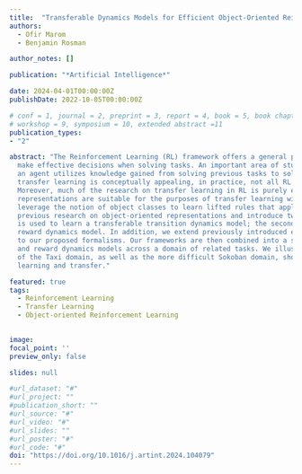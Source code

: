```yaml
---
title:  "Transferable Dynamics Models for Efficient Object-Oriented Reinforcement Learning"
authors:
  - Ofir Marom
  - Benjamin Rosman

author_notes: []

publication: "*Artificial Intelligence*"

date: 2024-04-01T00:00:00Z
publishDate: 2022-10-05T00:00:00Z

# conf = 1, journal = 2, preprint = 3, report = 4, book = 5, book chapter = 6, thesis = 7, patent = 9
# workshop = 9, symposium = 10, extended abstract =11
publication_types:
- "2"

abstract: "The Reinforcement Learning (RL) framework offers a general paradigm for constructing autonomous agents that can 
  make effective decisions when solving tasks. An important area of study within the field of RL is transfer learning, where 
  an agent utilizes knowledge gained from solving previous tasks to solve a new task more efficiently. While the notion of 
  transfer learning is conceptually appealing, in practice, not all RL representations are amenable to transfer learning. 
  Moreover, much of the research on transfer learning in RL is purely empirical. Previous research has shown that object-oriented 
  representations are suitable for the purposes of transfer learning with theoretical efficiency guarantees. Such representations 
  leverage the notion of object classes to learn lifted rules that apply to grounded object instantiations. In this paper, we extend
  previous research on object-oriented representations and introduce two formalisms: the first is based on deictic predicates, and 
  is used to learn a transferable transition dynamics model; the second is based on propositions, and is used to learn a transferable
  reward dynamics model. In addition, we extend previously introduced efficient learning algorithms for object-oriented representations
  to our proposed formalisms. Our frameworks are then combined into a single efficient algorithm that learns transferable transition 
  and reward dynamics models across a domain of related tasks. We illustrate our proposed algorithm empirically on an extended version 
  of the Taxi domain, as well as the more difficult Sokoban domain, showing the benefits of our approach with regards to efficient
  learning and transfer."

featured: true
tags:
  - Reinforcement Learning
  - Transfer Learning
  - Object-oriented Reinforcement Learning

  
image:
focal_point: ''
preview_only: false

slides: null

#url_dataset: "#"
#url_project: ""
#publication_short: ""
#url_source: "#"
#url_video: "#"
#url_slides: ""
#url_poster: "#"
#url_code: "#"
doi: "https://doi.org/10.1016/j.artint.2024.104079"
---
```



